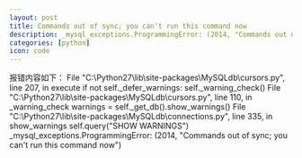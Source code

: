 ```yaml
---
layout: post
title: Commands out of sync; you can't run this command now
description: _mysql_exceptions.ProgrammingError: (2014, "Commands out of sync; you can't run this command now")
categories: [python]
icon: code
---
```

报错内容如下：
  File "C:\Python27\lib\site-packages\MySQLdb\cursors.py", line 207, in execute
    if not self._defer_warnings: self._warning_check()
  File "C:\Python27\lib\site-packages\MySQLdb\cursors.py", line 110, in _warning_check
    warnings = self._get_db().show_warnings()
  File "C:\Python27\lib\site-packages\MySQLdb\connections.py", line 335, in show_warnings
    self.query("SHOW WARNINGS")
_mysql_exceptions.ProgrammingError: (2014, "Commands out of sync; you can't run this command now")